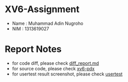 # XV6-Assignment
* Name  :   Muhammad Adin Nugroho
* NIM   :   1313619027

# Report Notes
* for code diff, please check [diff_report.md](https://github.com/RealizeID/XV6-Assignment/blob/main/diff_report.md)
* for source code, please check [xv6-pdx](https://github.com/RealizeID/XV6-Assignment/tree/main/xv6-pdx)
* for usertest result screenshot, please check [usertest](https://github.com/RealizeID/XV6-Assignment/tree/main/usertest)